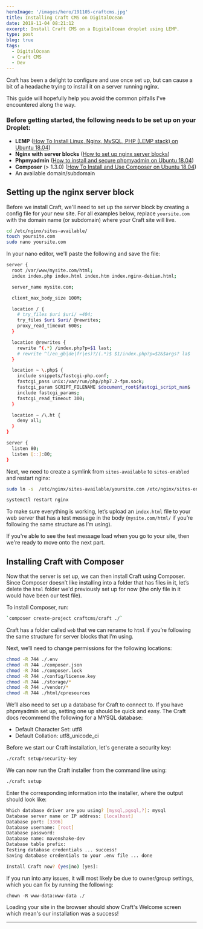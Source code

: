 ```yaml
---
heroImage: '/images/hero/191105-craftcms.jpg'
title: Installing Craft CMS on DigitalOcean
date: 2019-11-04 08:21:12
excerpt: Install Craft CMS on a DigitalOcean droplet using LEMP.
type: post
blog: true
tags:
  - DigitalOcean
  - Craft CMS
  - Dev
---
```


Craft has been a delight to configure and use once set up, but can cause a bit of a headache trying to install it on a server running nginx.

This guide will hopefully help you avoid the common pitfalls I've encountered along the way.

<div class="callout">
  <h3 class="callout__title">Before getting started, the following needs to be set up on your Droplet:</h3>

  - **LEMP** ([How To Install Linux, Nginx, MySQL, PHP (LEMP stack) on Ubuntu 18.04](https://www.digitalocean.com/community/tutorials/how-to-install-linux-nginx-mysql-php-lemp-stack-ubuntu-18-04))
  - **Nginx with server blocks** ([How to set up nginx server blocks](https://www.digitalocean.com/community/tutorials/how-to-set-up-nginx-server-blocks-virtual-hosts-on-ubuntu-16-04))
  - **Phpmyadmin** ([How to install and secure phpmyadmin on Ubuntu 18.04](https://www.digitalocean.com/community/tutorials/how-to-install-and-secure-phpmyadmin-on-ubuntu-18-04))
  - **Composer** (> 1.3.0) ([How To Install and Use Composer on Ubuntu 18.04](https://www.digitalocean.com/community/tutorials/how-to-install-and-use-composer-on-ubuntu-18-04))
  - An available domain/subdomain

</div>

## Setting up the nginx server block

Before we install Craft, we'll need to set up the server block by creating a config file for your new site. For all examples below, replace `yoursite.com` with the domain name (or subdomain) where your Craft site will live.
 
``` bash
cd /etc/nginx/sites-available/
touch yoursite.com
sudo nano yoursite.com
```

In your nano editor, we'll paste the following and save the file:

``` bash
server {
  root /var/www/mysite.com/html;
  index index.php index.html index.htm index.nginx-debian.html;

  server_name mysite.com;

  client_max_body_size 100M;

  location / {
    # try_files $uri $uri/ =404;
    try_files $uri $uri/ @rewrites;
    proxy_read_timeout 600s;
  }

  location @rewrites {
    rewrite ^(.*) /index.php?p=$1 last;
    # rewrite ^(/en_gb|de|fr|es)?/(.*)$ $1/index.php?p=$2&$args? la$
  }

  location ~ \.php$ {
    include snippets/fastcgi-php.conf;
    fastcgi_pass unix:/var/run/php/php7.2-fpm.sock;
    fastcgi_param SCRIPT_FILENAME $document_root$fastcgi_script_nam$
    include fastcgi_params;
    fastcgi_read_timeout 300;
  }

  location ~ /\.ht {
    deny all;
  }
}

server {
  listen 80;
  listen [::]:80;
}
```

Next, we need to create a symlink from `sites-available` to `sites-enabled` and restart nginx:

``` bash
sudo ln -s  /etc/nginx/sites-available/yoursite.com /etc/nginx/sites-enabled/yoursite.com

systemctl restart nginx
```

<QuickTip
  message="If you’re using a subdomain, we’ll need to add an A record for your domain in the Networking section of DigitalOcean’s dashboard."
/>

<ZoomImage
  class="zoom"
  src="/images/191105-do-admin.jpg"
  alt="Digital Ocean Networking Screen"
  title="Digital Ocean Networking Screen"
/>

To make sure everything is working, let’s upload an `index.html` file to your web server that has a test message in the body (`mysite.com/html/` if you’re following the same structure as I’m using).

If you're able to see the test message load when you go to your site, then we're ready to move onto the next part.

## Installing Craft with Composer

Now that the server is set up, we can then install Craft using Composer. Since Composer doesn’t like installing into a folder that has files in it, let’s delete the `html` folder we'd previously set up for now (the only file in it would have been our test file).

To install Composer, run:
``` bash
`composer create-project craftcms/craft ./`
```

Craft has a folder called `web` that we can rename to `html` if you’re following the same structure for server blocks that I’m using.

Next, we’ll need to change permissions for the following locations:
``` bash
chmod -R 744 ./.env
chmod -R 744 ./composer.json
chmod -R 744 ./composer.lock
chmod -R 744 ./config/license.key
chmod -R 744 ./storage/*
chmod -R 744 ./vendor/*
chmod -R 744 ./html/cpresources
```

We’ll also need to set up a database for Craft to connect to. If you have phpmyadmin set up, setting one up should be quick and easy. The Craft docs recommend the following for a MYSQL database:
* Default Character Set: utf8
* Default Collation: utf8_unicode_ci

Before we start our Craft installation, let's generate a security key:
``` bash
./craft setup/security-key
```

We can now run the Craft installer from the command line using:
``` bash
./craft setup
```

Enter the corresponding information into the installer, where the output should look like:

``` bash
Which database driver are you using? [mysql,pgsql,?]: mysql
Database server name or IP address: [localhost]
Database port: [3306]
Database username: [root]
Database password:
Database name: mavenshake-dev
Database table prefix:
Testing database credentials ... success!
Saving database credentials to your .env file ... done

Install Craft now? (yes|no) [yes]:
```

If you run into any issues, it will most likely be due to owner/group settings, which you can fix by running the following:

```
chown -R www-data:www-data ./
```

Loading your site in the browser should show Craft's Welcome screen which mean's our installation was a success!

<ZoomImage
  class="zoom"
  src="/images/191105-craft-welcome.jpg"
  alt="Craft Welcome Screen"
  title="Craft Welcome Screen"
/>

---

<CurrentlyReading 
  title="Tramp for the Lord"
  author="Corrie ten Boom"
  cover="https://images-na.ssl-images-amazon.com/images/I/41Fn46d1yCL.jpg"
  excerpt="Armed with the gift of their faith and their belief in doing what was right, this devoutly Christian family provided sanctuary for persecuted Jews. Before long, the Nazis captured Corrie and her family and sent them to a concentration camp, where Corrie lost both her sister and father."
/>